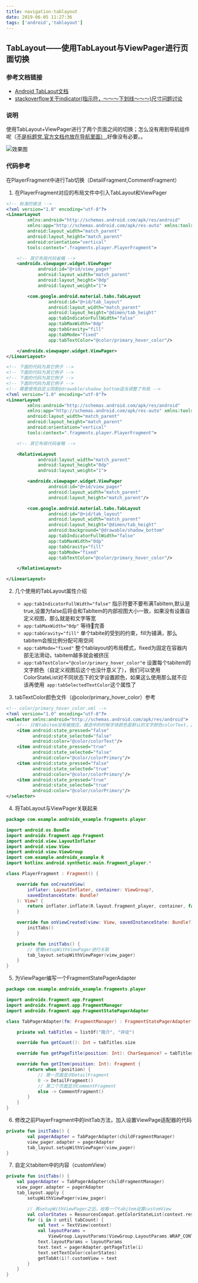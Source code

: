 ```yaml
---
title: navigation-tablayout
date: 2019-06-05 11:27:36
tags: ['android','tablayout']
---
```



## TabLayout——使用TabLayout与ViewPager进行页面切换

### 参考文档链接
* [Android TabLaout文档](https://developer.android.google.cn/reference/com/google/android/material/tabs/TabLayout?hl=en)
* [stackoverflow关于indicator(指示符，～～～下划线～～～)尺寸问题讨论](https://stackoverflow.com/questions/40480675/android-tab-layout-wrap-tab-indicator-width-with-respect-to-tab-title)

### 说明
使用TabLayout+ViewPager进行了两个页面之间的切换；怎么没有用到导航组件呢（[不是标题党,官方文档也放在导航里面）](https://developer.android.google.cn/guide/navigation/navigation-swipe-view?hl=en),好像没有必要。。

![效果图](/images/jetpack/tab-navigation.png)

### 代码参考

在PlayerFragment中进行Tab切换（DetailFragment,CommentFragment）

1. 在PlayerFragment对应的布局文件中引入TabLayout和ViewPager
```xml
<!-- 标准的做法 -->
<?xml version="1.0" encoding="utf-8"?>
<LinearLayout
        xmlns:android="http://schemas.android.com/apk/res/android"
        xmlns:app="http://schemas.android.com/apk/res-auto" xmlns:tools="http://schemas.android.com/tools"
        android:layout_width="match_parent"
        android:layout_height="match_parent"
        android:orientation="vertical"
        tools:context=".fragments.player.PlayerFragment">

    <!-- 其它布局代码省略 -->
    <androidx.viewpager.widget.ViewPager
            android:id="@+id/view_pager"
            android:layout_width="match_parent"
            android:layout_height="0dp"
            android:layout_weight="1">

        <com.google.android.material.tabs.TabLayout
                android:id="@+id/tab_layout"
                android:layout_width="match_parent"
                android:layout_height="@dimen/tab_height"
                app:tabIndicatorFullWidth="false"
                app:tabMaxWidth="0dp"
                app:tabGravity="fill"
                app:tabMode="fixed"
                app:tabTextColor="@color/primary_hover_color"/>

    </androidx.viewpager.widget.ViewPager>
</LinearLayout>

<!-- 下面的代码为其它例子 -->
<!-- 下面的代码为其它例子 -->
<!-- 下面的代码为其它例子 -->
<!-- 下面的代码为其它例子 -->
<!-- 需要使用自定义阴影@drawable/shadow_bottom适当调整了布局 -->
<?xml version="1.0" encoding="utf-8"?>
<LinearLayout
        xmlns:android="http://schemas.android.com/apk/res/android"
        xmlns:app="http://schemas.android.com/apk/res-auto" xmlns:tools="http://schemas.android.com/tools"
        android:layout_width="match_parent"
        android:layout_height="match_parent"
        android:orientation="vertical"
        tools:context=".fragments.player.PlayerFragment">

    <!-- 其它布局代码省略 -->

    <RelativeLayout
            android:layout_width="match_parent"
            android:layout_height="0dp"
            android:layout_weight="1">

        <androidx.viewpager.widget.ViewPager
                android:id="@+id/view_pager"
                android:layout_width="match_parent"
                android:layout_height="match_parent"/>

        <com.google.android.material.tabs.TabLayout
                android:id="@+id/tab_layout"
                android:layout_width="match_parent"
                android:layout_height="@dimen/tab_height"
                android:background="@drawable/shadow_bottom"
                app:tabIndicatorFullWidth="false"
                app:tabMaxWidth="0dp"
                app:tabGravity="fill"
                app:tabMode="fixed"
                app:tabTextColor="@color/primary_hover_color"/>

    </RelativeLayout>

</LinearLayout>
```

2. 几个使用的TabLayout属性介绍
    * `app:tabIndicatorFullWidth="false"` 指示符要不要布满TabItem,默认是true,设置为false后将会和TabItem的内部视图大小一致，如果没有设置自定义视图，那么就是和文字等宽
    * `app:tabMaxWidth="0dp"` 等待完善
    * `app:tabGravity="fill"` 单个tabite的受到的约束，fill为铺满，那么tabitem会按比例分配可用空间
    * `app:tabMode="fixed"` 整个tablayout的布局模式，fixed为固定在容器内部无法滑动，tabitem越多就会被挤压
    * `app:tabTextColor="@color/primary_hover_color"`e 设置每个tabitem的文字颜色（自定义视图后这个也没什意义了），我们可以使用ColorStateList对不同状态下的文字设置颜色，如果这么使用那么就不应该再使用` app:tabSelectedTextColor`这个属性了

3. tabTextColor颜色文件（@color/primary_hover_color）参考
```xml
<!-- color/primary_hover_color.xml -->
<?xml version="1.0" encoding="utf-8"?>
<selector xmlns:android="http://schemas.android.com/apk/res/android">
    <!-- 只有tabitem没有被按压，被选中的时候字体颜色是默认的文字颜色colorText，其它都为高亮colorPrimary -->
    <item android:state_pressed="false"
          android:state_selected="false"
          android:color="@color/colorText"/>
    <item android:state_pressed="true"
          android:state_selected="false"
          android:color="@color/colorPrimary"/>
    <item android:state_pressed="false"
          android:state_selected="true"
          android:color="@color/colorPrimary"/>
    <item android:state_pressed="true"
          android:state_selected="true"
          android:color="@color/colorPrimary"/>
</selector>
```

4. 将TabLayout与ViewPager关联起来
```kotlin
package com.example.androidx_example.fragments.player

import android.os.Bundle
import androidx.fragment.app.Fragment
import android.view.LayoutInflater
import android.view.View
import android.view.ViewGroup
import com.example.androidx_example.R
import kotlinx.android.synthetic.main.fragment_player.*

class PlayerFragment : Fragment() {

    override fun onCreateView(
        inflater: LayoutInflater, container: ViewGroup?,
        savedInstanceState: Bundle?
    ): View? {
        return inflater.inflate(R.layout.fragment_player, container, false)
    }

    override fun onViewCreated(view: View, savedInstanceState: Bundle?) {
        initTabs()
    }

    private fun initTabs() {
        // 使用setupWithViewPager进行关联
        tab_layout.setupWithViewPager(view_pager)
    }
}

```

5. 为ViewPager编写一个FragmentStatePagerAdapter
```kotlin
package com.example.androidx_example.fragments.player

import androidx.fragment.app.Fragment
import androidx.fragment.app.FragmentManager
import androidx.fragment.app.FragmentStatePagerAdapter

class TabPagerAdapter(fm: FragmentManager) : FragmentStatePagerAdapter(fm, BEHAVIOR_RESUME_ONLY_CURRENT_FRAGMENT) {

    private val tabTitles = listOf("简介", "评论")

    override fun getCount(): Int = tabTitles.size

    override fun getPageTitle(position: Int): CharSequence? = tabTitles[position]

    override fun getItem(position: Int): Fragment {
        return when (position) {
            // 第一页面显示DetailFragment
            0 -> DetailFragment()
            // 第二个页面显示CommentFragment
            else -> CommentFragment()
        }
    }
}
```

6. 修改之前PlayerFragment中的initTab方法，加入设置ViewPage适配器的代码
```kotlin
private fun initTabs() {
        val pagerAdapter = TabPagerAdapter(childFragmentManager)
        view_pager.adapter = pagerAdapter
        tab_layout.setupWithViewPager(view_pager)
}
```
7. 自定义tabitem中的内容（customView）
```kotlin
private fun initTabs() {
    val pagerAdapter = TabPagerAdapter(childFragmentManager)
    view_pager.adapter = pagerAdapter
    tab_layout.apply {
        setupWithViewPager(view_pager)

        // 再setupWithViewPager之后，给每一个tabitem设置customView
        val colorStates = ResourcesCompat.getColorStateList(context.resources, R.color.primary_hover_color, null)
        for (i in 0 until tabCount) {
            val text = TextView(context)
            val layoutParams =
                ViewGroup.LayoutParams(ViewGroup.LayoutParams.WRAP_CONTENT, ViewGroup.LayoutParams.WRAP_CONTENT)
            text.layoutParams = layoutParams
            text.text = pagerAdapter.getPageTitle(i)
            text.setTextColor(colorStates)
            getTabAt(i)?.customView = text
        }
    }
}
```
